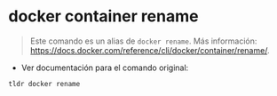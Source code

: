 # docker container rename

> Este comando es un alias de `docker rename`.
> Más información: <https://docs.docker.com/reference/cli/docker/container/rename/>.

- Ver documentación para el comando original:

`tldr docker rename`
